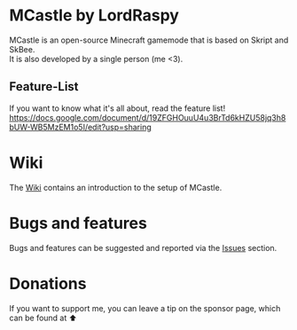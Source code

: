 
# MCastle by LordRaspy

MCastle is an open-source Minecraft gamemode that is based on Skript and SkBee. <br>
It is also developed by a single person (me <3).

## Feature-List

If you want to know what it's all about, read the feature list!
https://docs.google.com/document/d/19ZFGHOuuU4u3BrTd6kHZU58jq3h8bUW-WB5MzEM1o5I/edit?usp=sharing

# Wiki

The [Wiki](https://github.com/LordRaspy/mcastle/wiki) contains an introduction to the setup of MCastle.

# Bugs and features

Bugs and features can be suggested and reported via the [Issues](https://github.com/LordRaspy/mcastle/issues) section.

# Donations

If you want to support me, you can leave a tip on the sponsor page, which can be found at ⬆️
